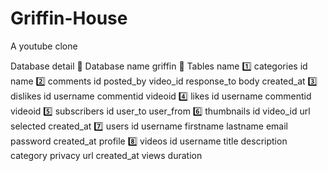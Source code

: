 # Griffin-House
A youtube clone

Database detail
    📌 Database name
        griffin
    📌 Tables name
        1️⃣ categories
            id
            name
        2️⃣ comments
            id
            posted_by
            video_id
            response_to
            body
            created_at
        3️⃣ dislikes
            id
            username
            commentid
            videoid
        4️⃣ likes
            id
            username
            commentid
            videoid
        5️⃣ subscribers
            id
            user_to
            user_from
        6️⃣ thumbnails
            id 
            video_id
            url
            selected
            created_at
        7️⃣ users
            id
            username
            firstname
            lastname
            email
            password
            created_at
            profile
        8️⃣ videos
            id 
            username
            title
            description
            category
            privacy
            url
            created_at
            views
            duration
        